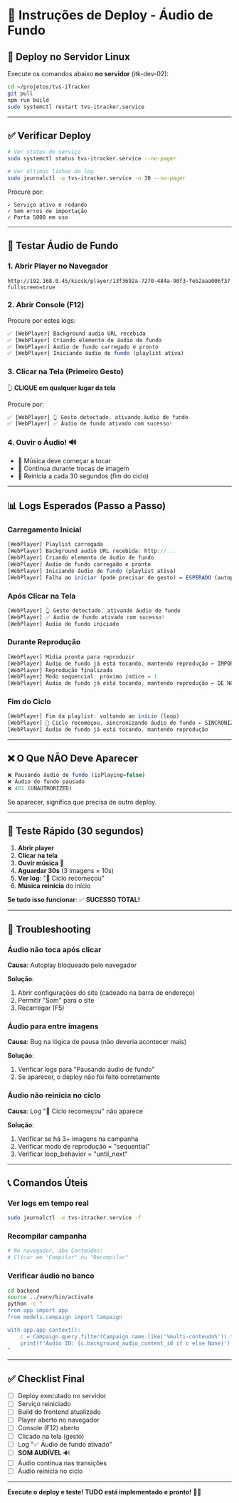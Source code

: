 # 🎵 Instruções de Deploy - Áudio de Fundo

## 🚀 Deploy no Servidor Linux

Execute os comandos abaixo **no servidor** (itk-dev-02):

```bash
cd ~/projetos/tvs-iTracker
git pull
npm run build
sudo systemctl restart tvs-itracker.service
```

---

## ✅ Verificar Deploy

```bash
# Ver status do serviço
sudo systemctl status tvs-itracker.service --no-pager

# Ver últimas linhas do log
sudo journalctl -u tvs-itracker.service -n 30 --no-pager
```

Procure por:
```
✓ Serviço ativo e rodando
✓ Sem erros de importação
✓ Porta 5000 em uso
```

---

## 🧪 Testar Áudio de Fundo

### 1. Abrir Player no Navegador

```
http://192.168.0.45/kiosk/player/13f3692a-7270-484a-90f3-feb2aaa006f3?fullscreen=true
```

### 2. Abrir Console (F12)

Procure por estes logs:

```javascript
✅ [WebPlayer] Background audio URL recebida
✅ [WebPlayer] Criando elemento de áudio de fundo
✅ [WebPlayer] Áudio de fundo carregado e pronto
✅ [WebPlayer] Iniciando áudio de fundo (playlist ativa)
```

### 3. Clicar na Tela (Primeiro Gesto)

👆 **CLIQUE em qualquer lugar da tela**

Procure por:
```javascript
✅ [WebPlayer] 👆 Gesto detectado, ativando áudio de fundo
✅ [WebPlayer] ✅ Áudio de fundo ativado com sucesso!
```

### 4. Ouvir o Áudio! 🔊

- 🎵 Música deve começar a tocar
- 🎵 Continua durante trocas de imagem
- 🔄 Reinicia a cada 30 segundos (fim do ciclo)

---

## 📊 Logs Esperados (Passo a Passo)

### Carregamento Inicial

```javascript
[WebPlayer] Playlist carregada
[WebPlayer] Background audio URL recebida: http://...
[WebPlayer] Criando elemento de áudio de fundo
[WebPlayer] Áudio de fundo carregado e pronto
[WebPlayer] Iniciando áudio de fundo (playlist ativa)
[WebPlayer] Falha ao iniciar (pode precisar de gesto) ← ESPERADO (autoplay policy)
```

### Após Clicar na Tela

```javascript
[WebPlayer] 👆 Gesto detectado, ativando áudio de fundo
[WebPlayer] ✅ Áudio de fundo ativado com sucesso!
[WebPlayer] Áudio de fundo iniciado
```

### Durante Reprodução

```javascript
[WebPlayer] Mídia pronta para reproduzir
[WebPlayer] Áudio de fundo já está tocando, mantendo reprodução ← IMPORTANTE!
[WebPlayer] Reprodução finalizada
[WebPlayer] Modo sequencial: próximo índice = 1
[WebPlayer] Áudio de fundo já está tocando, mantendo reprodução ← DE NOVO!
```

### Fim do Ciclo

```javascript
[WebPlayer] Fim da playlist: voltando ao início (loop)
[WebPlayer] 🔄 Ciclo recomeçou, sincronizando áudio de fundo ← SINCRONIZAÇÃO!
[WebPlayer] Áudio de fundo já está tocando, mantendo reprodução
```

---

## ❌ O Que NÃO Deve Aparecer

```javascript
❌ Pausando áudio de fundo (isPlaying=false)
❌ Áudio de fundo pausado
❌ 401 (UNAUTHORIZED)
```

Se aparecer, significa que precisa de outro deploy.

---

## 🎯 Teste Rápido (30 segundos)

1. **Abrir player**
2. **Clicar na tela**
3. **Ouvir música** 🎵
4. **Aguardar 30s** (3 imagens × 10s)
5. **Ver log**: "🔄 Ciclo recomeçou"
6. **Música reinicia** do início

**Se tudo isso funcionar**: ✅ **SUCESSO TOTAL!**

---

## 🐛 Troubleshooting

### Áudio não toca após clicar

**Causa**: Autoplay bloqueado pelo navegador

**Solução**: 
1. Abrir configurações do site (cadeado na barra de endereço)
2. Permitir "Som" para o site
3. Recarregar (F5)

### Áudio para entre imagens

**Causa**: Bug na lógica de pausa (não deveria acontecer mais)

**Solução**:
1. Verificar logs para "Pausando áudio de fundo"
2. Se aparecer, o deploy não foi feito corretamente

### Áudio não reinicia no ciclo

**Causa**: Log "🔄 Ciclo recomeçou" não aparece

**Solução**:
1. Verificar se há 3+ imagens na campanha
2. Verificar modo de reprodução = "sequential"
3. Verificar loop_behavior = "until_next"

---

## 📞 Comandos Úteis

### Ver logs em tempo real
```bash
sudo journalctl -u tvs-itracker.service -f
```

### Recompilar campanha
```bash
# No navegador, aba Conteúdos:
# Clicar em "Compilar" ou "Recompilar"
```

### Verificar áudio no banco
```bash
cd backend
source ../venv/bin/activate
python -c "
from app import app
from models.campaign import Campaign

with app.app_context():
    c = Campaign.query.filter(Campaign.name.like('%multi-conteudo%')).first()
    print(f'Áudio ID: {c.background_audio_content_id if c else None}')
"
```

---

## ✅ Checklist Final

- [ ] Deploy executado no servidor
- [ ] Serviço reiniciado
- [ ] Build do frontend atualizado
- [ ] Player aberto no navegador
- [ ] Console (F12) aberto
- [ ] Clicado na tela (gesto)
- [ ] Log "✅ Áudio de fundo ativado"
- [ ] **SOM AUDÍVEL** 🔊
- [ ] Áudio continua nas transições
- [ ] Áudio reinicia no ciclo

---

**Execute o deploy e teste! TUDO está implementado e pronto!** 🚀🎵

